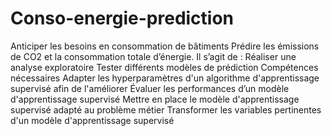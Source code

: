 # Conso-energie-prediction
Anticiper les besoins en consommation de bâtiments  Prédire les émissions de CO2 et la consommation totale d’énergie.   Il s’agit de : Réaliser une analyse exploratoire Tester différents modèles de prédiction   Compétences nécessaires  Adapter les hyperparamètres d'un algorithme d'apprentissage supervisé afin de l'améliorer Évaluer les performances d’un modèle d'apprentissage supervisé Mettre en place le modèle d'apprentissage supervisé adapté au problème métier Transformer les variables pertinentes d'un modèle d'apprentissage supervisé

